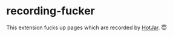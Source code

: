 # recording-fucker

This extension fucks up pages which are recorded by [HotJar](https://www.hotjar.com/). :innocent:
